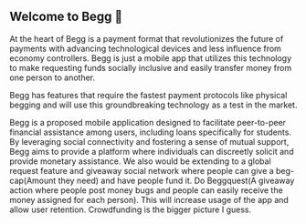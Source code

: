 ## Welcome to Begg 👋

At the heart of Begg is a payment format that revolutionizes the future of payments with advancing technological devices and less influence from economy controllers. Begg is just a mobile app that utilizes this technology to make requesting funds socially inclusive and easily transfer money from one person to another.

Begg has features that require the fastest payment protocols like physical begging and will use this groundbreaking technology as a test in the market. 

Begg is a proposed mobile application designed to facilitate peer-to-peer financial assistance among users, including loans specifically for students. By leveraging social connectivity and fostering a sense of mutual support, Begg aims to provide a platform where individuals can discreetly solicit and provide monetary assistance. We also would be extending to a global request feature and giveaway social network where people can give a beg-cap(Amount they need) and have people fund it. Do Beggquest(A giveaway action where people post money bugs and people can easily receive the money assigned for each person). This will increase usage of the app and allow user retention. Crowdfunding is the bigger picture I guess.

<!--

**Here are some ideas to get you started:**

🙋‍♀️ A short introduction - what is your organization all about?
🌈 Contribution guidelines - how can the community get involved?
👩‍💻 Useful resources - where can the community find your docs? Is there anything else the community should know?
🍿 Fun facts - what does your team eat for breakfast?
🧙 Remember, you can do mighty things with the power of [Markdown](https://docs.github.com/github/writing-on-github/getting-started-with-writing-and-formatting-on-github/basic-writing-and-formatting-syntax)
-->

